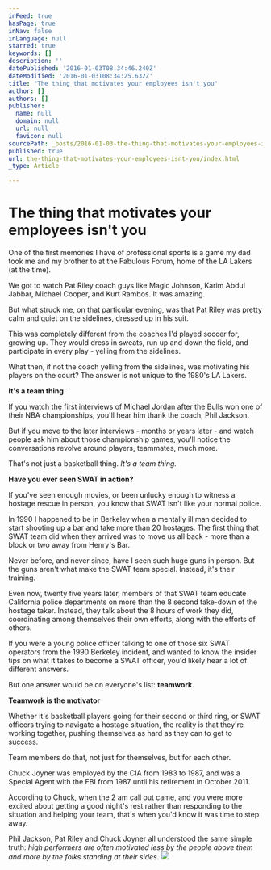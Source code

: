 ```yaml
---
inFeed: true
hasPage: true
inNav: false
inLanguage: null
starred: true
keywords: []
description: ''
datePublished: '2016-01-03T08:34:46.240Z'
dateModified: '2016-01-03T08:34:25.632Z'
title: "The thing that motivates your employees isn't you"
author: []
authors: []
publisher:
  name: null
  domain: null
  url: null
  favicon: null
sourcePath: _posts/2016-01-03-the-thing-that-motivates-your-employees-isnt-you.md
published: true
url: the-thing-that-motivates-your-employees-isnt-you/index.html
_type: Article

---
```

# The thing that motivates your employees isn't you

One of the first memories I have of professional sports is a game my dad took me and my brother to at the Fabulous Forum, home of the LA Lakers (at the time).

We got to watch Pat Riley coach guys like Magic Johnson, Karim Abdul Jabbar, Michael Cooper, and Kurt Rambos. It was amazing.

But what struck me, on that particular evening, was that Pat Riley was pretty calm and quiet on the sidelines, dressed up in his suit.

This was completely different from the coaches I'd played soccer for, growing up. They would dress in sweats, run up and down the field, and participate in every play - yelling from the sidelines.

What then, if not the coach yelling from the sidelines, was motivating his players on the court? The answer is not unique to the 1980's LA Lakers.

**It's a team thing.**

If you watch the first interviews of Michael Jordan after the Bulls won one of their NBA championships, you'll hear him thank the coach, Phil Jackson. 

But if you move to the later interviews - months or years later - and watch people ask him about those championship games, you'll notice the conversations revolve around players, teammates, much more.

That's not just a basketball thing. _It's a team thing._

**Have you ever seen SWAT in action?**

If you've seen enough movies, or been unlucky enough to witness a hostage rescue in person, you know that SWAT isn't like your normal police.

In 1990 I happened to be in Berkeley when a mentally ill man decided to start shooting up a bar and take more than 20 hostages. The first thing that SWAT team did when they arrived was to move us all back - more than a block or two away from Henry's Bar.

Never before, and never since, have I seen such huge guns in person. But the guns aren't what make the SWAT team special. Instead, it's their training.

Even now, twenty five years later, members of that SWAT team educate California police departments on more than the 8 second take-down of the hostage taker. Instead, they talk about the 8 hours of work they did, coordinating among themselves their own efforts, along with the efforts of others.

If you were a young police officer talking to one of those six SWAT operators from the 1990 Berkeley incident, and wanted to know the insider tips on what it takes to become a SWAT officer, you'd likely hear a lot of different answers.

But one answer would be on everyone's list: **teamwork**.

**Teamwork is the motivator**

Whether it's basketball players going for their second or third ring, or SWAT officers trying to navigate a hostage situation, the reality is that they're working together, pushing themselves as hard as they can to get to success.

Team members do that, not just for themselves, but for each other.

Chuck Joyner was employed by the CIA from 1983 to 1987, and was a Special Agent with the FBI from 1987 until his retirement in October 2011\. 

According to Chuck, when the 2 am call out came, and you were more excited about getting a good night's rest rather than responding to the situation and helping your team, that's when you'd know it was time to step away.

Phil Jackson, Pat Riley and Chuck Joyner all understood the same simple truth: _high performers are often motivated less by the people above them and more by the folks standing at their sides._
![](https://the-grid-user-content.s3-us-west-2.amazonaws.com/8b86fa88-b5c4-4666-99e3-0b1d3984ee58.jpg)